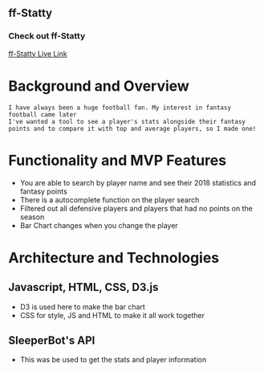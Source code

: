 ## ff-Statty

### Check out ff-Statty
<!-- ![Kelp Pic](app/assets/images/kelppic.png?raw=true "kelp home pg") -->
[ff-Statty Live Link](https://freddy-2.github.io/ff-Statty/)

# Background and Overview
    I have always been a huge football fan. My interest in fantasy football came later
    I've wanted a tool to see a player's stats alongside their fantasy points and to compare it with top and average players, so I made one! 
    
# Functionality and MVP Features
* You are able to search by player name and see their 2018 statistics and fantasy points
* There is a autocomplete function on the player search
* Filtered out all defensive players and players that had no points on the season
* Bar Chart changes when you change the player

    
# Architecture and Technologies
## Javascript, HTML, CSS, D3.js
* D3 is used here to make the bar chart
* CSS for style, JS and HTML to make it all work together

## SleeperBot's API 
* This was be used to get the stats and player information
